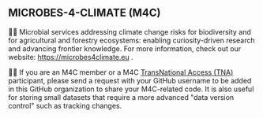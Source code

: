 ## MICROBES-4-CLIMATE (M4C)

🙋‍♀️ Microbial services addressing climate change risks for biodiversity and for agricultural and forestry ecosystems: enabling curiosity-driven research and advancing frontier knowledge. For more information, check out our website: https://microbes4climate.eu .

👩‍💻 If you are an M4C member or a M4C [TransNational Access (TNA)](https://microbes4climate.eu/tna/) participant, please send a request with your GitHub username to be added in this GitHub organization to share your M4C-related code. It is also useful for storing small datasets that require a more advanced "data version control" such as tracking changes.
<!--

**Here are some ideas to get you started:**

 A short introduction - what is your organization all about?
🌈 Contribution guidelines - how can the community get involved?
 Useful resources - where can the community find your docs? Is there anything else the community should know?
🍿 Fun facts - what does your team eat for breakfast?
🧙 Remember, you can do mighty things with the power of [Markdown](https://docs.github.com/github/writing-on-github/getting-started-with-writing-and-formatting-on-github/basic-writing-and-formatting-syntax)
-->
